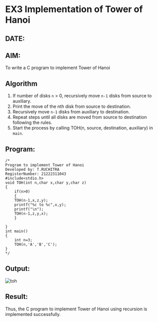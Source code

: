 # EX3 Implementation of Tower of Hanoi
## DATE:
## AIM:
To write a C program to implement Tower of Hanoi

## Algorithm
1. If number of disks `n` > 0, recursively move `n-1` disks from source to auxiliary.
2. Print the move of the nth disk from source to destination.
3. Recursively move `n-1` disks from auxiliary to destination.
4. Repeat steps until all disks are moved from source to destination following the rules.
5. Start the process by calling TOH(n, source, destination, auxiliary) in `main`.  

## Program:
```
/*
Program to implement Tower of Hanoi
Developed by: T.RUCHITRA
RegisterNumber: 21222311043
#include<stdio.h>
void TOH(int n,char x,char y,char z)
{
    if(n>0)
    {
    TOH(n-1,x,z,y);
    printf("%c to %c",x,y);
    printf("\n");
    TOH(n-1,z,y,x);
    }
    
}
int main()
{
    int n=3;
    TOH(n,'A','B','C');
}
*/
```

## Output:
![toh](https://github.com/user-attachments/assets/8b8e9ac3-cecf-4e97-9532-41fe1b7c54b0)


## Result:
Thus, the C program to implement Tower of Hanoi using recursion is implemented successfully.
